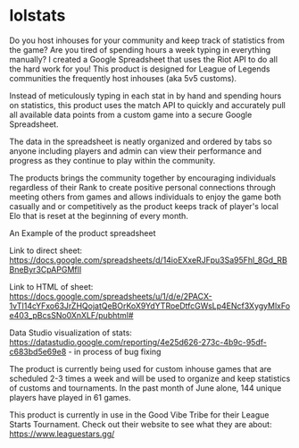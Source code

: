 # lolstats

Do you host inhouses for your community and keep track of statistics from the game? 
Are you tired of spending hours a week typing in everything manually?
I created a Google Spreadsheet that uses the Riot API to do all the hard work for you!
This product is designed for League of Legends communities the frequently host inhouses (aka 5v5 customs). 

Instead of meticulously typing in each stat in by hand and spending hours on statistics, this product uses the match API to quickly and accurately pull all available data points from a custom game into a secure Google Spreadsheet. 

The data in the spreadsheet is neatly organized and ordered by tabs so anyone including players and admin can view their performance and progress as they continue to play within the community.

The products brings the community together by encouraging individuals regardless of their Rank to create positive personal connections through meeting others from games and allows individuals to enjoy the game both casually and or competitively as the product keeps track of player's local Elo that is reset at the beginning of every month.

An Example of the product spreadsheet

  Link to direct sheet: https://docs.google.com/spreadsheets/d/14ioEXxeRJFpu3Sa95Fhl_8Gd_RBBneByr3CpAPGMflI
  
  Link to HTML of sheet: https://docs.google.com/spreadsheets/u/1/d/e/2PACX-1vTI14cYFxo63JrZHQojatQeBOrKoX9YdYTRoeDtfcGWsLp4ENcf3XygyMlxFoe403_pBcsSNo0XnXLF/pubhtml#
  
Data Studio visualization of stats: https://datastudio.google.com/reporting/4e25d626-273c-4b9c-95df-c683bd5e69e8 - in process of bug fixing

The product is currently being used for custom inhouse games that are scheduled 2-3 times a week and will be used to organize and keep statistics of customs and tournaments. In the past month of June alone, 144 unique players have played in 61 games.

This product is currently in use in the Good Vibe Tribe for their League Starts Tournament.
Check out their website to see what they are about: https://www.leaguestars.gg/
